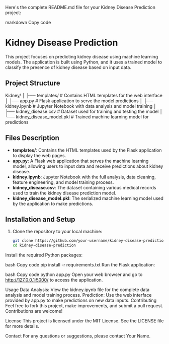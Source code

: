 Here's the complete README.md file for your Kidney Disease Prediction project:

markdown
Copy code
# Kidney Disease Prediction

This project focuses on predicting kidney disease using machine learning models. The application is built using Python, and it uses a trained model to classify the presence of kidney disease based on input data.

## Project Structure

Kidney/ │ ├── templates/ # Contains HTML templates for the web interface │ ├── app.py # Flask application to serve the model predictions │ ├── kidney.ipynb # Jupyter Notebook with data analysis and model training │ ├── kidney_disease.csv # Dataset used for training and testing the model │ └── kidney_disease_model.pkl # Trained machine learning model for predictions



## Files Description

- **templates/**: Contains the HTML templates used by the Flask application to display the web pages.
- **app.py**: A Flask web application that serves the machine learning model, allowing users to input data and receive predictions about kidney disease.
- **kidney.ipynb**: Jupyter Notebook with the full analysis, data cleaning, feature engineering, and model training process.
- **kidney_disease.csv**: The dataset containing various medical records used to train the kidney disease prediction model.
- **kidney_disease_model.pkl**: The serialized machine learning model used by the application to make predictions.

## Installation and Setup

1. Clone the repository to your local machine:

   ```bash
   git clone https://github.com/your-username/kidney-disease-prediction.git
   cd kidney-disease-prediction
Install the required Python packages:

bash
Copy code
pip install -r requirements.txt
Run the Flask application:

bash
Copy code
python app.py
Open your web browser and go to http://127.0.0.1:5000/ to access the application.

Usage
Data Analysis: View the kidney.ipynb file for the complete data analysis and model training process.
Prediction: Use the web interface provided by app.py to make predictions on new data inputs.
Contributing
Feel free to fork this project, make improvements, and submit a pull request. Contributions are welcome!

License
This project is licensed under the MIT License. See the LICENSE file for more details.

Contact
For any questions or suggestions, please contact Your Name.
